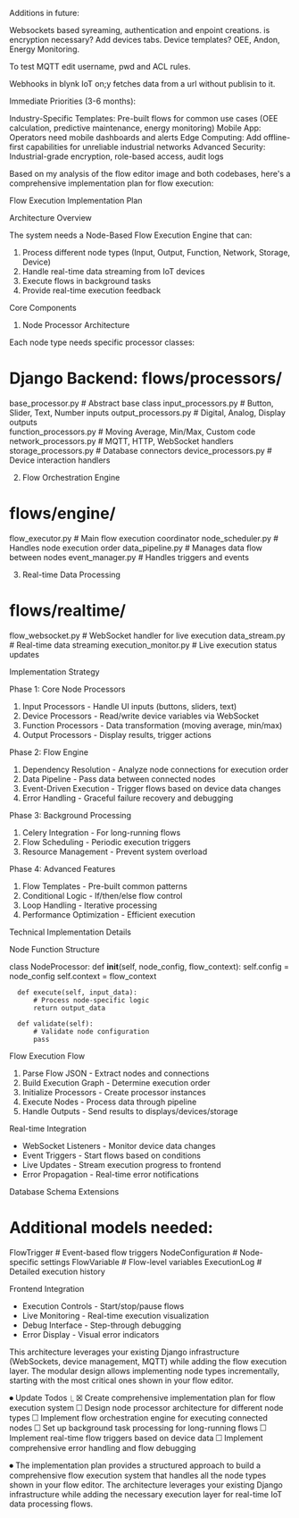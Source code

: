 Additions in future:

Websockets based syreaming, authentication and enpoint creations. is encryption necessary? 
Add devices tabs. Device templates? OEE, Andon, Energy Monitoring. 


To test MQTT edit username, pwd and ACL rules. 

Webhooks in blynk IoT on;y fetches data from a url without publisin to it. 

Immediate Priorities (3-6 months):

Industry-Specific Templates: Pre-built flows for common use cases (OEE calculation, predictive maintenance, energy monitoring)
Mobile App: Operators need mobile dashboards and alerts
Edge Computing: Add offline-first capabilities for unreliable industrial networks
Advanced Security: Industrial-grade encryption, role-based access, audit logs

Based on my analysis of the flow editor image and both codebases, here's a comprehensive implementation
  plan for flow execution:

  Flow Execution Implementation Plan

  Architecture Overview

  The system needs a Node-Based Flow Execution Engine that can:
  1. Process different node types (Input, Output, Function, Network, Storage, Device)
  2. Handle real-time data streaming from IoT devices
  3. Execute flows in background tasks
  4. Provide real-time execution feedback

  Core Components

  1. Node Processor Architecture

  Each node type needs specific processor classes:

  # Django Backend: flows/processors/
  base_processor.py       # Abstract base class
  input_processors.py     # Button, Slider, Text, Number inputs
  output_processors.py    # Digital, Analog, Display outputs  
  function_processors.py  # Moving Average, Min/Max, Custom code
  network_processors.py   # MQTT, HTTP, WebSocket handlers
  storage_processors.py   # Database connectors
  device_processors.py    # Device interaction handlers

  2. Flow Orchestration Engine

  # flows/engine/
  flow_executor.py       # Main flow execution coordinator
  node_scheduler.py      # Handles node execution order
  data_pipeline.py       # Manages data flow between nodes
  event_manager.py       # Handles triggers and events

  3. Real-time Data Processing

  # flows/realtime/
  flow_websocket.py      # WebSocket handler for live execution
  data_stream.py         # Real-time data streaming
  execution_monitor.py   # Live execution status updates

  Implementation Strategy

  Phase 1: Core Node Processors

  1. Input Processors - Handle UI inputs (buttons, sliders, text)
  2. Device Processors - Read/write device variables via WebSocket
  3. Function Processors - Data transformation (moving average, min/max)
  4. Output Processors - Display results, trigger actions

  Phase 2: Flow Engine

  1. Dependency Resolution - Analyze node connections for execution order
  2. Data Pipeline - Pass data between connected nodes
  3. Event-Driven Execution - Trigger flows based on device data changes
  4. Error Handling - Graceful failure recovery and debugging

  Phase 3: Background Processing

  1. Celery Integration - For long-running flows
  2. Flow Scheduling - Periodic execution triggers
  3. Resource Management - Prevent system overload

  Phase 4: Advanced Features

  1. Flow Templates - Pre-built common patterns
  2. Conditional Logic - If/then/else flow control
  3. Loop Handling - Iterative processing
  4. Performance Optimization - Efficient execution

  Technical Implementation Details

  Node Function Structure

  class NodeProcessor:
      def __init__(self, node_config, flow_context):
          self.config = node_config
          self.context = flow_context

      def execute(self, input_data):
          # Process node-specific logic
          return output_data

      def validate(self):
          # Validate node configuration
          pass

  Flow Execution Flow

  1. Parse Flow JSON - Extract nodes and connections
  2. Build Execution Graph - Determine execution order
  3. Initialize Processors - Create processor instances
  4. Execute Nodes - Process data through pipeline
  5. Handle Outputs - Send results to displays/devices/storage

  Real-time Integration

  - WebSocket Listeners - Monitor device data changes
  - Event Triggers - Start flows based on conditions
  - Live Updates - Stream execution progress to frontend
  - Error Propagation - Real-time error notifications

  Database Schema Extensions

  # Additional models needed:
  FlowTrigger         # Event-based flow triggers
  NodeConfiguration   # Node-specific settings
  FlowVariable       # Flow-level variables
  ExecutionLog       # Detailed execution history

  Frontend Integration

  - Execution Controls - Start/stop/pause flows
  - Live Monitoring - Real-time execution visualization
  - Debug Interface - Step-through debugging
  - Error Display - Visual error indicators

  This architecture leverages your existing Django infrastructure (WebSockets, device management, MQTT) while
   adding the flow execution layer. The modular design allows implementing node types incrementally, starting
   with the most critical ones shown in your flow editor.

⏺ Update Todos
  ⎿  ☒ Create comprehensive implementation plan for flow execution system
     ☐ Design node processor architecture for different node types
     ☐ Implement flow orchestration engine for executing connected nodes
     ☐ Set up background task processing for long-running flows
     ☐ Implement real-time flow triggers based on device data
     ☐ Implement comprehensive error handling and flow debugging

⏺ The implementation plan provides a structured approach to build a comprehensive flow execution system that
  handles all the node types shown in your flow editor. The architecture leverages your existing Django
  infrastructure while adding the necessary execution layer for real-time IoT data processing flows.